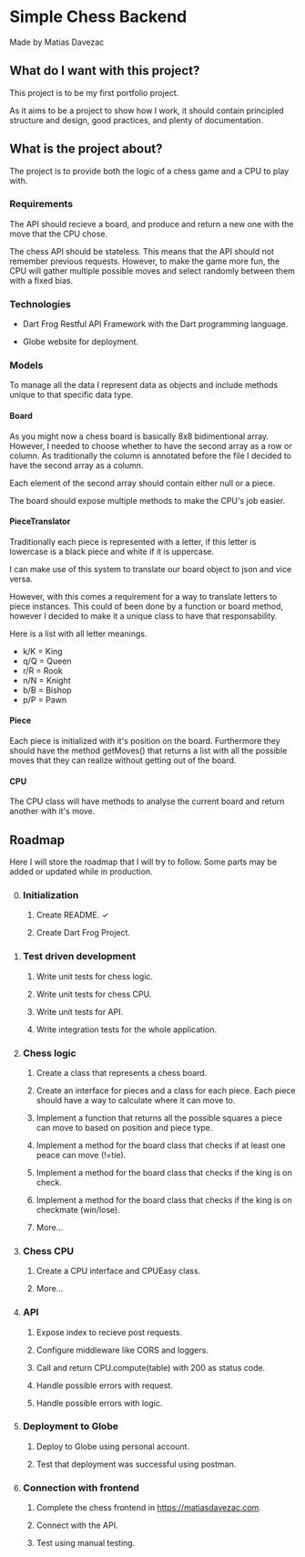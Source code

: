 # Simple Chess Backend

Made by Matias Davezac

## What do I want with this project?

This project is to be my first portfolio project.

As it aims to be a project to show how I work,
it should contain principled structure and design,
good practices, and plenty of documentation.

## What is the project about?

The project is to provide both the logic of a chess game and a CPU to play
with.

### Requirements

The API should recieve a board, and produce and return a new one with the move
that the CPU chose.

The chess API should be stateless. This means that the API should not remember
previous requests. However, to make the game more fun, the CPU will gather
multiple possible moves and select randomly between them with a fixed bias.

### Technologies

- Dart Frog Restful API Framework with the Dart programming language.

- Globe website for deployment.

### Models

To manage all the data I represent data as objects and include methods unique
to that specific data type.

#### Board

As you might now a chess board is basically 8x8 bidimentional array.
However, I needed to choose whether to have the second array as a
row or column. As traditionally the column is annotated before the file I
decided to have the second array as a column.

Each element of the second array should contain either null or a piece.

The board should expose multiple methods to make the CPU's job easier.

#### PieceTranslator

Traditionally each piece is represented with a letter,
if this letter is lowercase is a black piece and white if it is uppercase.

I can make use of this system to translate our board object to json and
vice versa.

However, with this comes a requirement for a way to translate letters to piece
instances. This could of been done by a function or board method,
however I decided to make it a unique class to have that responsability.

Here is a list with all letter meanings.
- k/K = King
- q/Q = Queen
- r/R = Rook
- n/N = Knight
- b/B = Bishop
- p/P = Pawn

#### Piece

Each piece is initialized with it's position on the board. Furthermore they
should have the method getMoves() that returns a list with all the possible
moves that they can realize without getting out of the board.

#### CPU

The CPU class will have methods to analyse the current board and return another
with it's move.

## Roadmap

Here I will store the roadmap that I will try to follow.
Some parts may be added or updated while in production.

0. ### Initialization

    1. Create README. &check;

    2. Create Dart Frog Project.

1. ### Test driven development

    1. Write unit tests for chess logic.

    2. Write unit tests for chess CPU.

    3. Write unit tests for API.

    4. Write integration tests for the whole application.

2. ### Chess logic 

    1. Create a class that represents a chess board.

    2. Create an interface for pieces and a class for each piece.
    Each piece should have a way to calculate where it can move to.

    3. Implement a function that returns all the possible squares
    a piece can move to based on position and piece type.

    4. Implement a method for the board class that
    checks if at least one peace can move (!=tie).

    5. Implement a method for the board class that
    checks if the king is on check.

    6. Implement a method for the board class that
    checks if the king is on checkmate (win/lose).

    7. More...

3. ### Chess CPU

    1. Create a CPU interface and CPUEasy class.

    2. More...

4. ### API

    1. Expose index to recieve post requests.

    2. Configure middleware like CORS and loggers.

    3. Call and return CPU.compute(table) with 200 as status code.

    4. Handle possible errors with request.

    5. Handle possible errors with logic.

5. ### Deployment to Globe

    1. Deploy to Globe using personal account.

    2. Test that deployment was successful using postman.

6. ### Connection with frontend

    1. Complete the chess frontend in https://matiasdavezac.com.

    2. Connect with the API.

    3. Test using manual testing.

